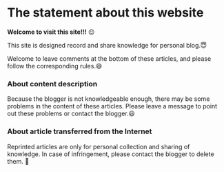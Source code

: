# The statement about this website 

__Welcome to visit this site!!!__ :wink:

This site is designed record and share knowledge for personal blog.:innocent:

Welcome to leave comments at the bottom of these articles, and please follow the corresponding rules.:smile:

### About content description

Because the blogger is not knowledgeable enough, there may be some problems in the content of these articles. Please leave a message to point out these problems or contact the blogger.:smiley:

### About article transferred from the Internet

Reprinted articles are only for personal collection and sharing of knowledge. In case of infringement, please contact the blogger to delete them. :bow:


